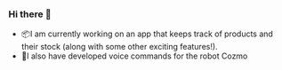 ### Hi there 👋


- 📦I am currently working on an app that keeps track of products and their stock (along with some other exciting features!).
- 🤖I also have developed voice commands for the robot Cozmo

<!--
**YoghurtGrinch/YoghurtGrinch** is a ✨ _special_ ✨ repository because its `README.md` (this file) appears on your GitHub profile.

Here are some ideas to get you started:

- 🔭 I’m currently working on ...
- 🌱 I’m currently learning ...
- 👯 I’m looking to collaborate on ...
- 🤔 I’m looking for help with ...
- 💬 Ask me about ...
- 📫 How to reach me: ...
- 😄 Pronouns: ...
- ⚡ Fun fact: ...
-->
